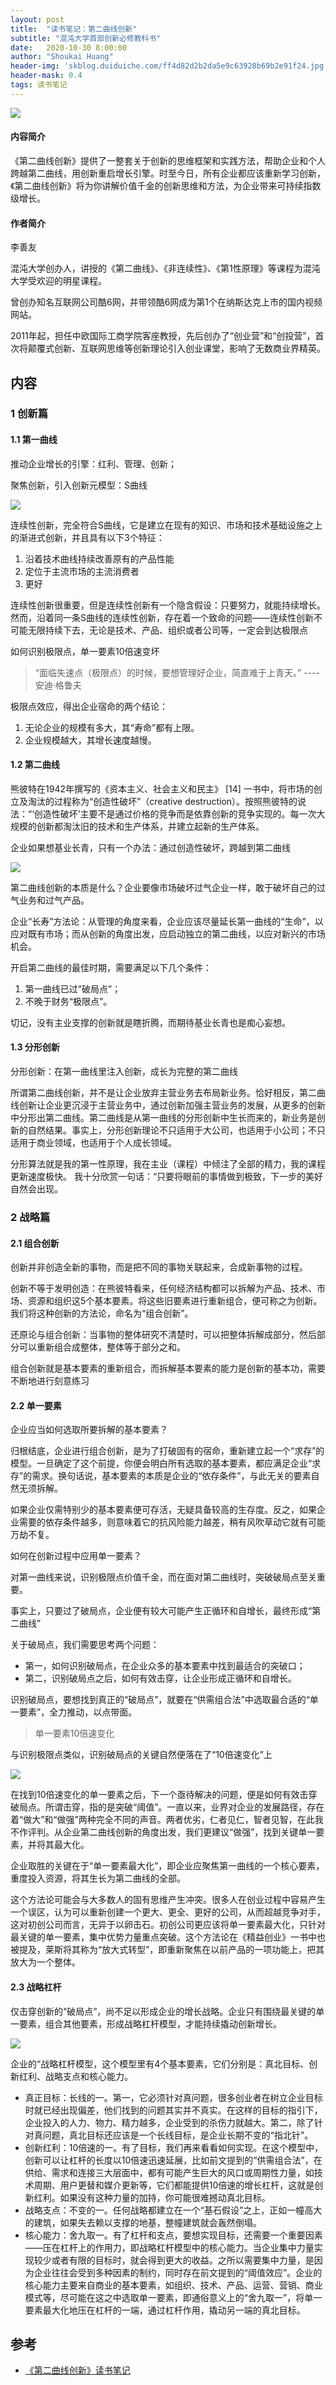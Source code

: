 ```yaml
---
layout: post
title:  "读书笔记：第二曲线创新"
subtitle: "混沌大学首部创新必修教科书"
date:   2020-10-30 8:00:00
author: "Shoukai Huang"
header-img: 'skblog.duiduiche.com/ff4d82d2b2da5e9c63928b69b2e91f24.jpg'
header-mask: 0.4
tags: 读书笔记
---
```


![](http://skblog.duiduiche.com/a9803031b714d00ac4ebf3ad87724d49.jpg)

#### 内容简介

《第二曲线创新》提供了一整套关于创新的思维框架和实践方法，帮助企业和个人跨越第二曲线，用创新重启增长引擎。时至今日，所有企业都应该重新学习创新，《第二曲线创新》将为你讲解价值千金的创新思维和方法，为企业带来可持续指数级增长。

#### 作者简介

李善友

混沌大学创办人，讲授的《第二曲线》、《非连续性》、《第1性原理》等课程为混沌大学受欢迎的明星课程。

曾创办知名互联网公司酷6网，并带领酷6网成为第1个在纳斯达克上市的国内视频网站。

2011年起，担任中欧国际工商学院客座教授，先后创办了“创业营”和“创投营”，首次将颠覆式创新、互联网思维等创新理论引入创业课堂，影响了无数商业界精英。


## 内容

### 1 创新篇

#### 1.1 第一曲线

推动企业增长的引擎：红利、管理、创新；

聚焦创新，引入创新元模型：S曲线

![](http://skblog.duiduiche.com/99dd154d4ce85e7240962ef87ef606f2.jpg)

连续性创新，完全符合S曲线，它是建立在现有的知识、市场和技术基础设施之上的渐进式创新，并且具有以下3个特征：

1. 沿着技术曲线持续改善原有的产品性能 
2. 定位于主流市场的主流消费者
3. 更好

连续性创新很重要，但是连续性创新有一个隐含假设：只要努力，就能持续增长。然而，沿着同一条S曲线的连续性创新，存在着一个致命的问题——连续性创新不可能无限持续下去，无论是技术、产品、组织或者公司等，一定会到达极限点

如何识别极限点，单一要素10倍速变坏

>“面临失速点（极限点）的时候，要想管理好企业，简直难于上青天。”
>----安迪·格鲁夫

极限点效应，得出企业宿命的两个结论：

1. 无论企业的规模有多大，其“寿命”都有上限。
2. 企业规模越大，其增长速度越慢。

#### 1.2 第二曲线

熊彼特在1942年撰写的《资本主义、社会主义和民主》 [14] 一书中，将市场的创立及淘汰的过程称为“创造性破坏”（creative destruction）。按照熊彼特的说法：“‘创造性破坏’主要不是通过价格的竞争而是依靠创新的竞争实现的。每一次大规模的创新都淘汰旧的技术和生产体系，并建立起新的生产体系。

企业如果想基业长青，只有一个办法：通过创造性破坏，跨越到第二曲线

![](http://skblog.duiduiche.com/f74f0f51996eb2829f61f2468737156e.jpg)

第二曲线创新的本质是什么？企业要像市场破坏过气企业一样，敢于破坏自己的过气业务和过气产品。

企业“长寿”方法论：从管理的角度来看，企业应该尽量延长第一曲线的“生命”，以应对既有市场；而从创新的角度出发，应启动独立的第二曲线，以应对新兴的市场机会。

开启第二曲线的最佳时期，需要满足以下几个条件：
1. 第一曲线已过“破局点”；
2. 不晚于财务“极限点”。

切记，没有主业支撑的创新就是瞎折腾，而期待基业长青也是痴心妄想。

#### 1.3 分形创新

分形创新：在第一曲线里注入创新，成长为完整的第二曲线

所谓第二曲线创新，并不是让企业放弃主营业务去布局新业务。恰好相反，第二曲线创新让企业更沉浸于主营业务中，通过创新加强主营业务的发展，从更多的创新中分形出第二曲线。第二曲线是从第一曲线的分形创新中生长而来的，新业务是创新的自然结果。事实上，分形创新理论不只适用于大公司，也适用于小公司；不只适用于商业领域，也适用于个人成长领域。

分形算法就是我的第一性原理，我在主业（课程）中倾注了全部的精力，我的课程更新速度极快。
我十分欣赏一句话：“只要将眼前的事情做到极致，下一步的美好自然会出现。

### 2 战略篇

#### 2.1 组合创新

创新并非创造全新的事物，而是把不同的事物关联起来，合成新事物的过程。

创新不等于发明创造：在熊彼特看来，任何经济结构都可以拆解为产品、技术、市场、资源和组织这5个基本要素。将这些旧要素进行重新组合，便可称之为创新。我们将这种创新的方法论，命名为“组合创新”。

还原论与组合创新：当事物的整体研究不清楚时，可以把整体拆解成部分，然后部分可以重新组合成整体，整体等于部分之和。

组合创新就是基本要素的重新组合，而拆解基本要素的能力是创新的基本功，需要不断地进行刻意练习

#### 2.2 单一要素

企业应当如何选取所要拆解的基本要素？

归根结底，企业进行组合创新，是为了打破固有的宿命，重新建立起一个“求存”的模型。一旦确定了这个前提，你便会明白所有选取的基本要素，都应满足企业“求存”的需求。换句话说，基本要素的本质是企业的“依存条件”，与此无关的要素自然无须拆解。

如果企业仅需特别少的基本要素便可存活，无疑具备较高的生存度。反之，如果企业需要的依存条件越多，则意味着它的抗风险能力越差，稍有风吹草动它就有可能万劫不复。

如何在创新过程中应用单一要素？

对第一曲线来说，识别极限点价值千金，而在面对第二曲线时，突破破局点至关重要。

事实上，只要过了破局点，企业便有较大可能产生正循环和自增长，最终形成“第二曲线”

关于破局点，我们需要思考两个问题：
* 第一，如何识别破局点，在企业众多的基本要素中找到最适合的突破口；
* 第二，识别破局点之后，如何有效击穿，让企业形成正循环和自增长。

识别破局点，要想找到真正的“破局点”，就要在“供需组合法”中选取最合适的“单一要素”，全力推动，以点带面。

>单一要素10倍速变化

与识别极限点类似，识别破局点的关键自然便落在了“10倍速变化”上

![](http://skblog.duiduiche.com/e0f1a20a40645cd27b91543c5930fa27.jpg)

在找到10倍速变化的单一要素之后，下一个亟待解决的问题，便是如何有效击穿破局点。所谓击穿，指的是突破“阈值”。一直以来，业界对企业的发展路径，存在着“做大”和“做强”两种完全不同的声音。两者优劣，仁者见仁，智者见智，在此我不作评判。从企业第二曲线创新的角度出发，我们更建议“做强”，找到关键单一要素，并将其最大化。

企业取胜的关键在于“单一要素最大化”，即企业应聚焦第一曲线的一个核心要素，重度投入资源，将其生长为第二曲线的全部。

这个方法论可能会与大多数人的固有思维产生冲突。很多人在创业过程中容易产生一个误区，认为可以重新创建一个更大、更全、更好的公司，从而超越竞争对手，这对初创公司而言，无异于以卵击石。初创公司更应该将单一要素最大化，只针对最关键的单一要素，集中优势力量重点突破。这个方法论在《精益创业》一书中也被提及，莱斯将其称为“放大式转型”，即重新聚焦在以前产品的一项功能上，把其放大为一个整体。

#### 2.3 战略杠杆

仅击穿创新的“破局点”，尚不足以形成企业的增长战略。企业只有围绕最关键的单一要素，组合其他要素，形成战略杠杆模型，才能持续撬动创新增长。

![](http://skblog.duiduiche.com/cbf03de600c35ac20c3e15d3a7ce0c62.jpg)

企业的“战略杠杆模型，这个模型里有4个基本要素，它们分别是：真北目标、创新红利、战略支点和核心能力。

* 真正目标：长线的一。第一，它必须针对真问题，很多创业者在树立企业目标时就已经出现偏差，他们找到的问题其实并不真实。在这样的目标的指引下，企业投入的人力、物力、精力越多，企业受到的杀伤力就越大。第二，除了针对真问题，真北目标还应该是一个长线目标，是企业长期不变的“指北针”。
* 创新红利：10倍速的一。有了目标，我们再来看看如何实现。在这个模型中，创新可以让杠杆的长度以10倍速迅速延展，比如前文提到的“供需组合法”，在供给、需求和连接三大层面中，都有可能产生巨大的风口或周期性力量，如技术周期、用户更替和媒介更新等，它们都能提供10倍速的增长杠杆，这就是创新红利。如果没有这种力量的加持，你可能很难撼动真北目标。
* 战略支点：不变的一。任何战略都建立在一个“基石假设”之上，正如一幢高大的建筑，如果失去赖以支撑的地基，整幢建筑就会轰然倒塌。
* 核心能力：舍九取一。有了杠杆和支点，要想实现目标，还需要一个重要因素——压在杠杆上的作用力，即战略杠杆模型中的核心能力。当企业集中力量实现较少或者有限的目标时，就会得到更大的收益。之所以需要集中力量，是因为企业往往会受到多种因素的制约，同时存在前文提到的“阈值效应”。企业的核心能力主要来自商业的基本要素，如组织、技术、产品、运营、营销、商业模式等，尽可能在这之中选取单一要素，即通俗意义上的“舍九取一”，将单一要素最大化地压在杠杆的一端，通过杠杆作用，撬动另一端的真北目标。

## 参考

* [《第二曲线创新》读书笔记](https://www.jianshu.com/nb/46093709)